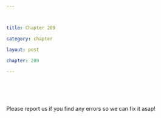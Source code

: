 ```yaml
---



title: Chapter 209

category: chapter

layout: post

chapter: 209

---
```




<br><br><br><br>
Please report us if you find any errors so we can fix it asap!